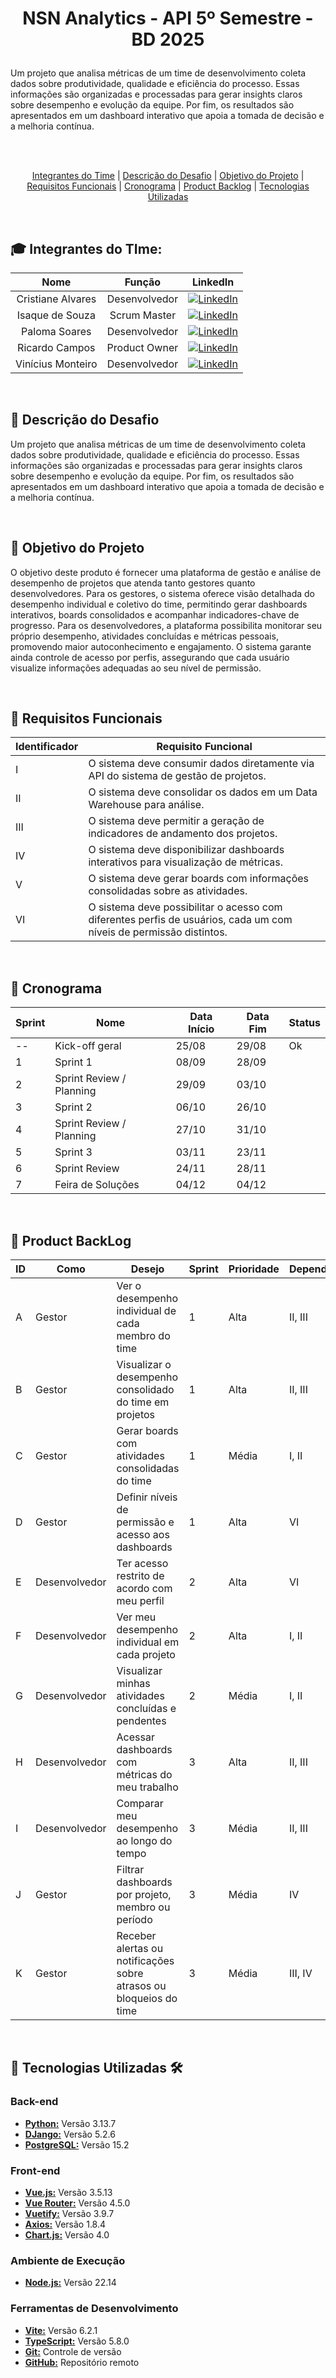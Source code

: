 # <p align = "center"> NSN Analytics - API 5º Semestre - BD 2025

Um projeto que analisa métricas de um time de desenvolvimento coleta dados sobre produtividade, qualidade e eficiência do processo. Essas informações são organizadas e processadas para gerar insights claros sobre desempenho e evolução da equipe. Por fim, os resultados são apresentados em um dashboard interativo que apoia a tomada de decisão e a melhoria contínua.

<br>


<br>
<p align="center">
  <a href="#integrantes-da-equipe">Integrantes do Time</a> |
  <a href="#descrição-do-desafio">Descrição do Desafio</a> |
  <a href="#objetivo">Objetivo do Projeto</a> |
  <a href="#requisitos">Requisitos Funcionais</a> |
  <a href="#cronograma">Cronograma</a> |
  <a href="#product-backlog">Product Backlog</a> |
  <a href="#tecnologias-utilizadas">Tecnologias Utilizadas</a>
</p>

<br>

## :mortar_board: <a id="integrantes-da-equipe"> Integrantes do TIme: </a>

| **Nome**            | **Função**        | **LinkedIn**                                                                                                                                           |
|:-------------------:|:-----------------:|:------------------------------------------------------------------------------------------------------------------------------------------------------:|
| Cristiane Alvares   | Desenvolvedor     | [![LinkedIn](https://img.shields.io/badge/LinkedIn-Profile-blue?style=flat-square&logo=linkedin&labelColor=blue)](https://www.linkedin.com/in/cristiane-alvares/) |
| Isaque de Souza     | Scrum Master      | [![LinkedIn](https://img.shields.io/badge/LinkedIn-Profile-blue?style=flat-square&logo=linkedin&labelColor=blue)](https://www.linkedin.com/in/isaque-souza-6760b8270/) |
| Paloma Soares       | Desenvolvedor     | [![LinkedIn](https://img.shields.io/badge/LinkedIn-Profile-blue?style=flat-square&logo=linkedin&labelColor=blue)](https://www.linkedin.com/in/paloma-soares-rocha/) |
| Ricardo Campos      | Product Owner     | [![LinkedIn](https://img.shields.io/badge/LinkedIn-Profile-blue?style=flat-square&logo=linkedin&labelColor=blue)](https://www.linkedin.com/in/ricardo-campos-ba56091b5/) |
| Vinícius Monteiro   | Desenvolvedor     | [![LinkedIn](https://img.shields.io/badge/LinkedIn-Profile-blue?style=flat-square&logo=linkedin&labelColor=blue)](https://www.linkedin.com/in/viniciusvasm/) |

<br>

## :anger: <a id=descrição-do-desafio> Descrição do Desafio </a>

Um projeto que analisa métricas de um time de desenvolvimento coleta dados sobre produtividade, qualidade e eficiência do processo. Essas informações são organizadas e processadas para gerar insights claros sobre desempenho e evolução da equipe. Por fim, os resultados são apresentados em um dashboard interativo que apoia a tomada de decisão e a melhoria contínua.

<br>

## :dart: <a id="objetivo"> Objetivo do Projeto

O objetivo deste produto é fornecer uma plataforma de gestão e análise de desempenho de projetos que atenda tanto gestores quanto desenvolvedores. Para os gestores, o sistema oferece visão detalhada do desempenho individual e coletivo do time, permitindo gerar dashboards interativos, boards consolidados e acompanhar indicadores-chave de progresso. Para os desenvolvedores, a plataforma possibilita monitorar seu próprio desempenho, atividades concluídas e métricas pessoais, promovendo maior autoconhecimento e engajamento. O sistema garante ainda controle de acesso por perfis, assegurando que cada usuário visualize informações adequadas ao seu nível de permissão.

<br>

## :page_facing_up: <a id="requisitos"> Requisitos Funcionais </a>

| Identificador | Requisito Funcional |
|---------------|-------------------|
| I             | O sistema deve consumir dados diretamente via API do sistema de gestão de projetos. |
| II            | O sistema deve consolidar os dados em um Data Warehouse para análise. |
| III           | O sistema deve permitir a geração de indicadores de andamento dos projetos. |
| IV            | O sistema deve disponibilizar dashboards interativos para visualização de métricas. |
| V             | O sistema deve gerar boards com informações consolidadas sobre as atividades. |
| VI            | O sistema deve possibilitar o acesso com diferentes perfis de usuários, cada um com níveis de permissão distintos. |

<br>

## :calendar: <a id="cronograma"> Cronograma</a>

| Sprint | Nome                        | Data Início | Data Fim | Status |
|--------|-----------------------------|------------|----------|--------|
| --     | Kick-off geral              | 25/08      | 29/08    | Ok     |
| 1      | Sprint 1                   | 08/09      | 28/09    |        |
| 2      | Sprint Review / Planning    | 29/09      | 03/10    |        |
| 3      | Sprint 2                   | 06/10      | 26/10    |        |
| 4      | Sprint Review / Planning    | 27/10      | 31/10    |        |
| 5      | Sprint 3                   | 03/11      | 23/11    |        |
| 6      | Sprint Review              | 24/11      | 28/11    |        |
| 7      | Feira de Soluções           | 04/12      | 04/12    |        |

<br>

## :date: <a id="product-backlog"> Product BackLog</a>
| ID  | Como         | Desejo                                                                                   | Sprint | Prioridade | Dependência | Requisito |
|-----|-------------|------------------------------------------------------------------------------------------|--------|------------|------------|-----------|
| A   | Gestor       | Ver o desempenho individual de cada membro do time                                       | 1      | Alta       | II, III    | III       |
| B   | Gestor       | Visualizar o desempenho consolidado do time em projetos                                  | 1      | Alta       | II, III    | III       |
| C   | Gestor       | Gerar boards com atividades consolidadas do time                                         | 1      | Média      | I, II      | V         |
| D   | Gestor       | Definir níveis de permissão e acesso aos dashboards                                      | 1      | Alta       | VI         | VI        |
| E   | Desenvolvedor | Ter acesso restrito de acordo com meu perfil                                             | 2      | Alta       | VI         | VI        |
| F   | Desenvolvedor | Ver meu desempenho individual em cada projeto                                           | 2      | Alta       | I, II      | III       |
| G   | Desenvolvedor | Visualizar minhas atividades concluídas e pendentes                                      | 2      | Média      | I, II      | V         |
| H   | Desenvolvedor | Acessar dashboards com métricas do meu trabalho                                          | 3      | Alta       | II, III    | IV        |
| I   | Desenvolvedor | Comparar meu desempenho ao longo do tempo                                               | 3      | Média      | II, III    | III       |
| J   | Gestor       | Filtrar dashboards por projeto, membro ou período                                        | 3      | Média      | IV         | IV        |
| K   | Gestor       | Receber alertas ou notificações sobre atrasos ou bloqueios do time                       | 3      | Média      | III, IV    | III       |

<br>

## :bookmark: <a id="tecnologias-utilizadas"> Tecnologias Utilizadas 🛠️</a>

### **Back-end**
- **[Python:](https://www.python.org/)** Versão 3.13.7
- **[DJango:](https://www.djangoproject.com/)** Versão 5.2.6
- **[PostgreSQL:](https://www.postgresql.org/)** Versão 15.2

### **Front-end**
- **[Vue.js:](https://vuejs.org/)** Versão 3.5.13
- **[Vue Router:](https://router.vuejs.org/)** Versão 4.5.0
- **[Vuetify:](https://vuetifyjs.com/en/)** Versão 3.9.7
- **[Axios:](https://axios-http.com/)** Versão 1.8.4
- **[Chart.js:](https://www.chartjs.org/)** Versão 4.0

### **Ambiente de Execução**
- **[Node.js:](https://nodejs.org/pt)** Versão 22.14

### **Ferramentas de Desenvolvimento** 
- **[Vite:](https://vitejs.dev/)** Versão 6.2.1
- **[TypeScript:](https://www.typescriptlang.org/)** Versão 5.8.0
- **[Git:](https://git-scm.com/)** Controle de versão
- **[GitHub:](https://github.com/)** Repositório remoto
